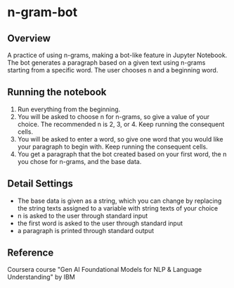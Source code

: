 # n-gram-bot

## Overview
A practice of using n-grams, making a bot-like feature in Jupyter Notebook.
The bot generates a paragraph based on a given text using n-grams starting from a specific word. The user chooses n and a beginning word.

## Running the notebook
1. Run everything from the beginning. 
2. You will be asked to choose n for n-grams, so give a value of your choice. The recommended n is 2, 3, or 4. Keep running the consequent cells.
3. You will be asked to enter a word, so give one word that you would like your paragraph to begin with. Keep running the consequent cells.
4. You get a paragraph that the bot created based on your first word, the n you chose for n-grams, and the base data.

## Detail Settings
- The base data is given as a string, which you can change by replacing the string texts assigned to a variable with string texts of your choice
- n is asked to the user through standard input
- the first word is asked to the user through standard input
- a paragraph is printed through standard output

<!-- To do
Libraries used
flow of the program
explain the use of NN in general
explain n-gram
-->

## Reference
Coursera course "Gen AI Foundational Models for NLP & Language Understanding" by IBM
